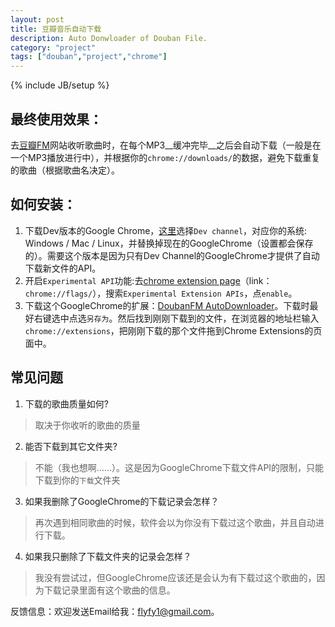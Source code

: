 ```yaml
---
layout: post
title: 豆瓣音乐自动下载
description: Auto Donwloader of Douban File.
category: "project"
tags: ["douban","project","chrome"]
---
```

{% include JB/setup %}


## 最终使用效果：
去[豆瓣FM](http://douban.fm/)网站收听歌曲时，在每个MP3__缓冲完毕__之后会自动下载（一般是在一个MP3播放进行中），并根据你的`chrome://downloads/`的数据，避免下载重复的歌曲（根据歌曲名决定）。

## 如何安装：
1. 下载Dev版本的Google Chrome，[这里](http://www.chromium.org/getting-involved/dev-channel)选择`Dev channel`，对应你的系统: Windows / Mac / Linux，并替换掉现在的GoogleChrome（设置都会保存的）。需要这个版本是因为只有Dev Channel的GoogleChrome才提供了自动下载新文件的API。
2. 开启`Experimental API`功能:去[chrome extension page](chrome://extensions/)（link：`chrome://flags/`），搜索`Experimental Extension APIs`，点`enable`。
3. 下载这个GoogleChrome的扩展：[DoubanFM AutoDownloader](/project/doubanDownloader.crx)。下载时最好右键选中点选`另存为`。然后找到刚刚下载到的文件，在浏览器的地址栏输入`chrome://extensions`，把刚刚下载的那个文件拖到Chrome Extensions的页面中。



## 常见问题
1. 下载的歌曲质量如何?
> 取决于你收听的歌曲的质量
2. 能否下载到其它文件夹?
> 不能（我也想啊……）。这是因为GoogleChrome下载文件API的限制，只能下载到你的`下载`文件夹
3. 如果我删除了GoogleChrome的下载记录会怎样？
> 再次遇到相同歌曲的时候，软件会以为你没有下载过这个歌曲，并且自动进行下载。
4. 如果我只删除了下载文件夹的记录会怎样？
> 我没有尝试过，但GoogleChrome应该还是会认为有下载过这个歌曲的，因为下载记录里面有这个歌曲的信息。

反馈信息：欢迎发送Email给我：<flyfy1@gmail.com>。
